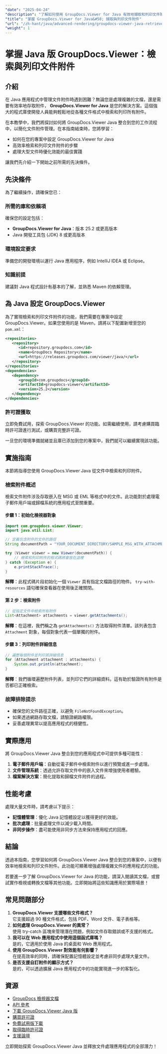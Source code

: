 ```yaml
---
"date": "2025-04-24"
"description": "了解如何使用 GroupDocs.Viewer for Java 有效地擷取和列印文件附件。按照本逐步指南，增強您的 Java 應用程式。"
"title": "掌握 GroupDocs.Viewer for Java&#58; 擷取與列印文件附件"
"url": "/zh-hant/java/advanced-rendering/groupdocs-viewer-java-retrieve-print-attachments/"
"weight": 1
---
```


# 掌握 Java 版 GroupDocs.Viewer：檢索與列印文件附件

## 介紹

在 Java 應用程式中管理文件附件時遇到困難？無論您是處理複雜的文檔，還是需要有效率地存取附件， **GroupDocs.Viewer for Java** 是您的解決方案。這個強大的程式庫使開發人員能夠輕鬆地從各種文件格式中檢索和列印所有附件。

在本教學中，我們將探討如何將 GroupDocs.Viewer Java 整合到您的工作流程中，以簡化文件附件管理。在本指南結束時，您將學習：
- 如何在您的專案中設定 GroupDocs.Viewer for Java
- 高效率檢索和列印文件附件的步驟
- 處理大型文件時優化效能的最佳實踐

讓我們先介紹一下開始之前所需的先決條件。

## 先決條件

為了繼續操作，請確保您已：

### 所需的庫和依賴項

確保您的設定包括：
- **GroupDocs.Viewer for Java**：版本 25.2 或更高版本
- Java 開發工具包 (JDK) 8 或更高版本

### 環境設定要求

準備您的開發環境以運行 Java 應用程序，例如 IntelliJ IDEA 或 Eclipse。

### 知識前提

建議對 Java 程式設計有基本的了解，並熟悉 Maven 的依賴管理。

## 為 Java 設定 GroupDocs.Viewer

為了實現檢索和列印文件附件的功能，我們需要在專案中設定 GroupDocs.Viewer。如果您使用的是 Maven，請將以下配置新增至您的 `pom.xml`：

```xml
<repositories>
   <repository>
      <id>repository.groupdocs.com</id>
      <name>GroupDocs Repository</name>
      <url>https://releases.groupdocs.com/viewer/java/</url>
   </repository>
</repositories>
<dependencies>
   <dependency>
      <groupId>com.groupdocs</groupId>
      <artifactId>groupdocs-viewer</artifactId>
      <version>25.2</version>
   </dependency>
</dependencies>
```

### 許可證獲取

立即免費試用，探索 GroupDocs.Viewer 的功能。如需繼續使用，請考慮購買臨時許可證進行測試，或購買完整許可證。

一旦您的環境準備就緒並且庫已添加到您的專案中，我們就可以繼續實現該功能。

## 實施指南

本節將指導您使用 GroupDocs.Viewer Java 從文件中檢索和列印附件。 

### 檢索附件概述

檢索文件附件涉及存取嵌入在 MSG 或 EML 等格式中的文件。此功能對於處理電子郵件用戶端或歸檔系統的應用程式至關重要。

#### 步驟 1：初始化檢視器對象

```java
import com.groupdocs.viewer.Viewer;
import java.util.List;

// 定義包含附件的文件的路徑
String documentPath = "YOUR_DOCUMENT_DIRECTORY/SAMPLE_MSG_WITH_ATTACHMENTS";

try (Viewer viewer = new Viewer(documentPath)) {
    // 檢索和列印附件的程式碼將會放在這裡
} catch (Exception e) {
    e.printStackTrace();
}
```

**解釋**：此程式碼片段初始化一個 `Viewer` 具有指定文檔路徑的物件。 `try-with-resources` 語句確保查看器在使用後正確關閉。

#### 第 2 步：檢索附件

```java
// 從指定文件中檢索所有附件
List<Attachment> attachments = viewer.getAttachments();
```

**解釋**：在這裡，我們稱之為 `getAttachments()` 方法取得附件清單。該列表包含 `Attachment` 對象，每個對象代表一個單獨的附件。

#### 步驟 3：列印附件詳細信息

```java
// 遍歷每個附件並列印其詳細信息
for (Attachment attachment : attachments) {
    System.out.println(attachment);
}
```

**解釋**：我們循環遍歷附件列表，並列印它們的詳細資料。這有助於驗證所有附件是否都已正確檢索。

### 故障排除提示

- 確保您的文件路徑正確，以避免 `FileNotFoundException`。
- 如果透過網路存取文檔，請驗證網路權限。
- 妥善處理異常以提高應用程式的穩健性。

## 實際應用

將 GroupDocs.Viewer Java 整合到您的應用程式中可提供多種可能性：

1. **電子郵件用戶端**：自動從電子郵件中檢索附件以進行預覽或進一步處理。
2. **文件管理系統**：透過允許存取文件中的嵌入文件來增強使用者體驗。
3. **檔案解決方案**：簡化提取和歸檔文件附件的過程。

## 性能考慮

處理大量文件時，請考慮以下提示：
- **記憶體管理**：優化 Java 記憶體設定以獲得更好的效能。
- **批次處理**：批量處理文件以減少載入時間。
- **非同步操作**：盡可能使用非同步方法來保持應用程式的回應。

## 結論

透過本指南，您學習如何將 GroupDocs.Viewer Java 整合到您的專案中，以便有效率地檢索和列印文件附件。此功能可顯著增強處理複雜文件的應用程式的功能。

若要進一步了解 GroupDocs.Viewer for Java 的功能，請深入閱讀其文檔，或嘗試實作檢視或轉換文檔等其他功能。立即開始將這些知識應用於實際場景！

## 常見問題部分

1. **GroupDocs.Viewer 支援哪些文件格式？**  
   它支援超過 90 種文件格式，包括 PDF、Word 文件、電子表格等。
2. **如何處理 GroupDocs.Viewer 的異常？**  
   使用 try-catch 區塊來管理潛在問題，例如文件存取錯誤或不支援的格式。
3. **我可以在 Web 應用程式中使用這個函式庫嗎？**  
   是的，它適用於使用 Java 的桌面和 Web 應用程式。
4. **使用 GroupDocs.Viewer 對效能有何影響？**  
   在提高效率的同時，請確保配置記憶體設定並考慮非同步處理大量文件。
5. **是否支援自訂附件的顯示方式？**  
   是的，可以透過擴展 Java 應用程式中的功能實現進一步的客製化。

## 資源

- [GroupDocs 檢視器文檔](https://docs.groupdocs.com/viewer/java/)
- [API 參考](https://reference.groupdocs.com/viewer/java/)
- [下載 GroupDocs.Viewer Java 版](https://releases.groupdocs.com/viewer/java/)
- [購買許可證](https://purchase.groupdocs.com/buy)
- [免費試用版下載](https://releases.groupdocs.com/viewer/java/)
- [取得臨時許可證](https://purchase.groupdocs.com/temporary-license/)
- [支援論壇](https://forum.groupdocs.com/c/viewer/9)

立即開始探索 GroupDocs.Viewer Java 並釋放文件處理應用程式的全部潛力！